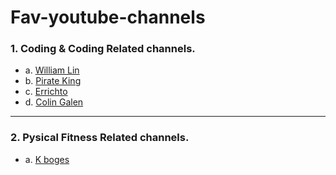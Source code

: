 # Fav-youtube-channels

### 1. Coding & Coding Related channels.
-	a. [William Lin](https://www.youtube.com/channel/UCKuDLsO0Wwef53qdHPjbU2Q)
-	b. [Pirate King](https://www.youtube.com/channel/UCjHNoM9djdk-_xkAUOEowZA)
-	c. [Errichto](https://www.youtube.com/c/Errichto)
-	d. [Colin Galen](https://www.youtube.com/c/ColinGalen)
---
### 2. Pysical Fitness Related channels.
	
-	a. [K boges](https://www.youtube.com/user/Kbogea)




